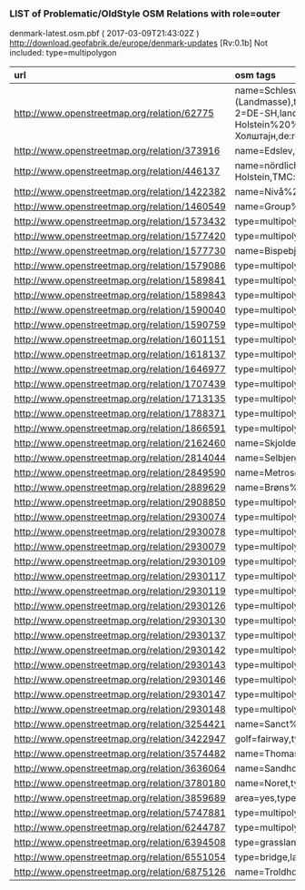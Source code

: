  
### LIST of Problematic/OldStyle OSM Relations with role=outer 
denmark-latest.osm.pbf ( 2017-03-09T21:43:02Z ) http://download.geofabrik.de/europe/denmark-updates [Rv:0.1b]
Not included: type=multipolygon 
 
|  url                                      |  osm tags  
| :---------------------------------------  | :---------------------------
| http://www.openstreetmap.org/relation/62775 | name=Schleswig-Holstein,note=Schleswig-Holstein%20%(Landmasse),type=land_area,note:TMC=Grenze%20%am%20%damm%20%geschlossen%2c%%20%damit%20%der%20%ring%20%geschlossen%20%ist.,wikidata=Q1194,ISO3166-2=DE-SH,land_area=administrative,admin_level=4,description=Schleswig-Holstein%20%(Landmasse),description:de=Schleswig-Holstein%20%(Landmasse),description:fr=Schleswig-Holstein%20%(terres),description:lv=Šlēsviga-Holšteina,description:pl=Szlezwik-Holsztyn%20%(ląd),description:sk=Šlezvicko-Holštajnsko,description:sr=Шлезвиг-Холштајн,de:regionalschluessel=01,de:amtlicher_gemeindeschluessel=01,
| http://www.openstreetmap.org/relation/373916 | name=Edslev,type=multipolygon,
| http://www.openstreetmap.org/relation/446137 | name=nördliches%20%Schleswig-Holstein,type=TMC,note:TMC=nördliches%20%Schleswig-Holstein,TMC:cid_58:tabcd_1:Class=Area,TMC:cid_58:tabcd_1:LCLversion=9.00,TMC:cid_58:tabcd_1:LocationCode=49309,
| http://www.openstreetmap.org/relation/1422382 | name=Nivå%20%Center,type=multipolygon,
| http://www.openstreetmap.org/relation/1460549 | name=Group%20%of%20%nature%20%reserves%20%in%20%Skåne%20%län,type=group,
| http://www.openstreetmap.org/relation/1573432 | type=multipolygon,source=Bing,
| http://www.openstreetmap.org/relation/1577420 | type=multipolygon,source=Fugro_2005,
| http://www.openstreetmap.org/relation/1577730 | name=Bispebjerg%20%Kollegiet,type=multipolygon,
| http://www.openstreetmap.org/relation/1579086 | type=multipolygon,source=Fugro_2005,
| http://www.openstreetmap.org/relation/1589841 | type=multipolygon,source=Fugro_2005,
| http://www.openstreetmap.org/relation/1589843 | type=multipolygon,source=Fugro_2005,
| http://www.openstreetmap.org/relation/1590040 | type=multipolygon,source=Fugro_2005,
| http://www.openstreetmap.org/relation/1590759 | type=multipolygon,source=Fugro_2005,
| http://www.openstreetmap.org/relation/1601151 | type=multipolygon,source=Fugro_2005,
| http://www.openstreetmap.org/relation/1618137 | type=multipolygon,source=Fugro_2005,
| http://www.openstreetmap.org/relation/1646977 | type=multipolygon,source=Fugro_2005,
| http://www.openstreetmap.org/relation/1707439 | type=multipolygon,factory=food,
| http://www.openstreetmap.org/relation/1713135 | type=multipolygon,source=Fugro_2005,
| http://www.openstreetmap.org/relation/1788371 | type=multipolygon,source=Fugro_2005,
| http://www.openstreetmap.org/relation/1866591 | type=multipolygon,GlobalID={74032935-6D08-422E-A3F8-12B8352854A8},
| http://www.openstreetmap.org/relation/2162460 | name=Skjolden,source=Bing,type=multipolygon,
| http://www.openstreetmap.org/relation/2814044 | name=Selbjerg%20%Vejle%20%reservat,type=multipolygon,
| http://www.openstreetmap.org/relation/2849590 | name=Metroselskabet,type=multipolygon,
| http://www.openstreetmap.org/relation/2889629 | name=Brøns%20%mose,type=multipolygon,wikipedia=da:Brøns%20%Mose,
| http://www.openstreetmap.org/relation/2908850 | type=multipolygon,surface=asphalt,
| http://www.openstreetmap.org/relation/2930074 | type=multipolygon,source=Geodatastyrelsen%20%:%20%FOT,
| http://www.openstreetmap.org/relation/2930078 | type=multipolygon,source=Geodatastyrelsen%20%:%20%FOT,
| http://www.openstreetmap.org/relation/2930079 | type=multipolygon,source=Geodatastyrelsen%20%:%20%FOT,
| http://www.openstreetmap.org/relation/2930109 | type=multipolygon,source=Geodatastyrelsen%20%:%20%FOT,
| http://www.openstreetmap.org/relation/2930117 | type=multipolygon,source=Geodatastyrelsen%20%:%20%FOT,
| http://www.openstreetmap.org/relation/2930119 | type=multipolygon,source=Geodatastyrelsen%20%:%20%FOT,
| http://www.openstreetmap.org/relation/2930126 | type=multipolygon,source=Geodatastyrelsen%20%:%20%FOT,
| http://www.openstreetmap.org/relation/2930130 | type=multipolygon,source=Geodatastyrelsen%20%:%20%FOT,
| http://www.openstreetmap.org/relation/2930137 | type=multipolygon,source=Geodatastyrelsen%20%:%20%FOT,
| http://www.openstreetmap.org/relation/2930142 | type=multipolygon,source=Geodatastyrelsen%20%:%20%FOT,
| http://www.openstreetmap.org/relation/2930143 | type=multipolygon,source=Geodatastyrelsen%20%:%20%FOT,
| http://www.openstreetmap.org/relation/2930146 | type=multipolygon,source=Geodatastyrelsen%20%:%20%FOT,
| http://www.openstreetmap.org/relation/2930147 | type=multipolygon,source=Geodatastyrelsen%20%:%20%FOT,
| http://www.openstreetmap.org/relation/2930148 | type=multipolygon,source=Geodatastyrelsen%20%:%20%FOT,
| http://www.openstreetmap.org/relation/3254421 | name=Sanct%20%Olaiparken,type=multipolygon,operator=KAB,
| http://www.openstreetmap.org/relation/3422947 | golf=fairway,type=multipolygon,surface=grass,
| http://www.openstreetmap.org/relation/3574482 | name=Thomas%20%B.%20%Thriges%20%Kollegium,type=multipolygon,
| http://www.openstreetmap.org/relation/3636064 | name=Sandholt,type=multipolygon,
| http://www.openstreetmap.org/relation/3780180 | name=Noret,type=multipolygon,
| http://www.openstreetmap.org/relation/3859689 | area=yes,type=multipolygon,
| http://www.openstreetmap.org/relation/5747881 | type=multipolygon,surface=cobblestone,
| http://www.openstreetmap.org/relation/6244787 | type=multipolygon,wikidata=Q2277684,wikipedia=da:Søerne,
| http://www.openstreetmap.org/relation/6394508 | type=grassland,
| http://www.openstreetmap.org/relation/6551054 | type=bridge,layer=1,
| http://www.openstreetmap.org/relation/6875126 | name=Troldholme,type=multipolygon,wikidata=Q23734850,
 
